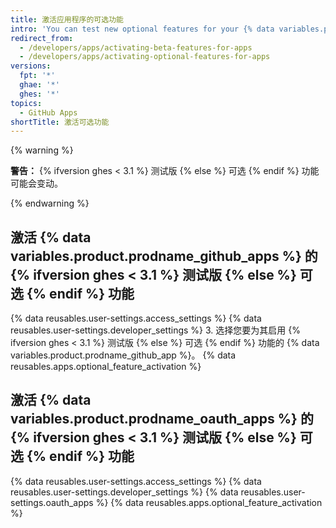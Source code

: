 ```yaml
---
title: 激活应用程序的可选功能
intro: 'You can test new optional features for your {% data variables.product.prodname_github_apps %} and {% data variables.product.prodname_oauth_apps %}.'
redirect_from:
  - /developers/apps/activating-beta-features-for-apps
  - /developers/apps/activating-optional-features-for-apps
versions:
  fpt: '*'
  ghae: '*'
  ghes: '*'
topics:
  - GitHub Apps
shortTitle: 激活可选功能
---
```


{% warning %}

**警告：** {% ifversion ghes < 3.1 %} 测试版 {% else %} 可选 {% endif %} 功能可能会变动。

{% endwarning %}

## 激活 {% data variables.product.prodname_github_apps %} 的 {% ifversion ghes < 3.1 %} 测试版 {% else %} 可选 {% endif %} 功能

{% data reusables.user-settings.access_settings %}
{% data reusables.user-settings.developer_settings %}
3. 选择您要为其启用 {% ifversion ghes < 3.1 %} 测试版 {% else %} 可选 {% endif %} 功能的 {% data variables.product.prodname_github_app %}。
{% data reusables.apps.optional_feature_activation %}

## 激活 {% data variables.product.prodname_oauth_apps %} 的 {% ifversion ghes < 3.1 %} 测试版 {% else %} 可选 {% endif %} 功能

{% data reusables.user-settings.access_settings %}
{% data reusables.user-settings.developer_settings %}
{% data reusables.user-settings.oauth_apps %}
{% data reusables.apps.optional_feature_activation %}
